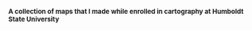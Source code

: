 # <font size="2"> A collection of maps that I made while enrolled in cartography at Humboldt State University

